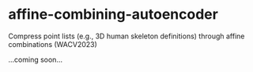 # affine-combining-autoencoder
Compress point lists (e.g., 3D human skeleton definitions) through affine combinations (WACV2023)

...coming soon...

